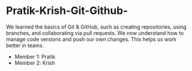 # Pratik-Krish-Git-Github-
We learned the basics of Git & GitHub, such as creating repositories, using branches, and collaborating via pull requests. We now understand how to manage code versions and push our own changes. This helps us work better in teams.
- Member 1: Pratik
- Member 2: Krish 
